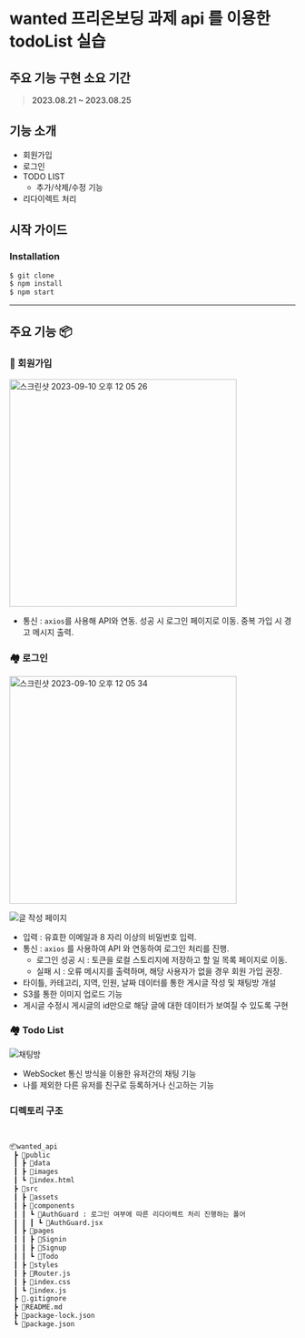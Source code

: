 # wanted 프리온보딩 과제 api 를 이용한 todoList 실습

## 주요 기능 구현 소요 기간

> **2023.08.21 ~ 2023.08.25**

## 기능 소개
- 회원가입
- 로그인
- TODO LIST
  - 추가/삭제/수정 기능
- 리다이렉트 처리


## 시작 가이드

### Installation

```bash
$ git clone 
$ npm install
$ npm start
```

---

## 주요 기능 📦

### 📝 회원가입 

<img width="400" alt="스크린샷 2023-09-10 오후 12 05 26" src="https://github.com/minngaeng/wanted_api/assets/124495210/7a72773e-5637-47e4-86b3-f229353c539e">

- 통신 : `axios`를 사용해 API와 연동. 성공 시 로그인 페이지로 이동. 중복 가입 시 경고 메시지 출력.

### 🏘️ 로그인

<img width="400" alt="스크린샷 2023-09-10 오후 12 05 34" src="https://github.com/minngaeng/wanted_api/assets/124495210/3298e5fe-09a8-45a4-ae8c-5457143d9c37">

![글 작성 페이지](https://github.com/Woori-Dongne/frontend-react/assets/78401083/fc3e7d4a-aed4-4a1e-b46a-3236aec4120a)

- 입력 : 유효한 이메일과 8 자리 이상의 비밀번호 입력.
- 통신 : `axios` 를 사용하여 API 와 연동하여 로그인 처리를 진행.
  - 로그인 성공 시 : 토큰을 로컬 스토리지에 저장하고 할 일 목록 페이지로 이동.
  - 실패 시 : 오류 메시지를 출력하며, 해당 사용자가 없을 경우 회원 가입 권장.
- 타이틀, 카테고리, 지역, 인원, 날짜 데이터를 통한 게시글 작성 및 채팅방 개설
- S3를 통한 이미지 업로드 기능
- 게시글 수정시 게시글의 id만으로 해당 글에 대한 데이터가 보여질 수 있도록 구현

### 🏘️ Todo List

![채팅방](https://github.com/Woori-Dongne/frontend-react/assets/78401083/a01af4ad-704c-409c-a5c2-219179543477)

- WebSocket 통신 방식을 이용한 유저간의 채팅 기능
- 나를 제외한 다른 유저를 친구로 등록하거나 신고하는 기능

### 디렉토리 구조

```bash


📦wanted_api
 ┣ 📂public
 ┃ ┣ 📂data
 ┃ ┣ 📂images
 ┃ ┗ 📜index.html
 ┣ 📂src
 ┃ ┣ 📂assets
 ┃ ┣ 📂components
 ┃ ┃ ┗ 📂AuthGuard : 로그인 여부에 따른 리다이렉트 처리 진행하는 폴어
 ┃ ┃ ┃ ┗ 📜AuthGuard.jsx
 ┃ ┣ 📂pages
 ┃ ┃ ┣ 📂Signin
 ┃ ┃ ┣ 📂Signup
 ┃ ┃ ┗ 📂Todo
 ┃ ┣ 📂styles
 ┃ ┣ 📜Router.js
 ┃ ┣ 📜index.css
 ┃ ┗ 📜index.js
 ┣ 📜.gitignore
 ┣ 📜README.md
 ┣ 📜package-lock.json
 ┗ 📜package.json

```
